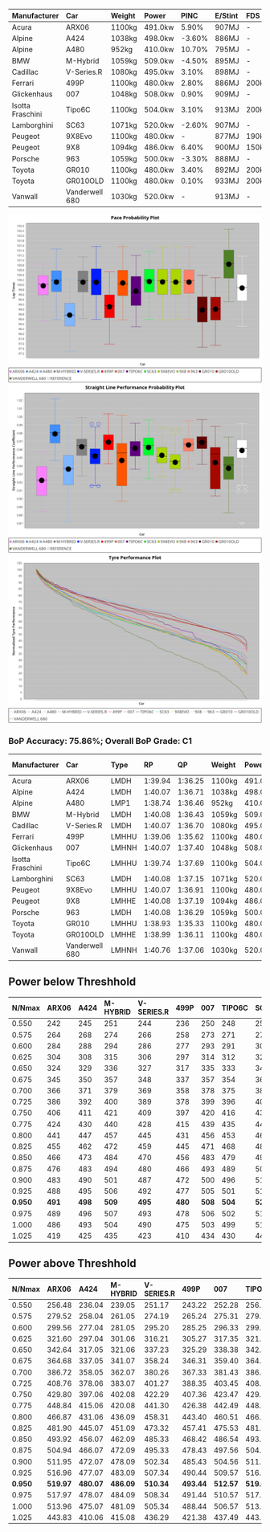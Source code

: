 | Manufacturer     | Car            | Weight | Power   | PINC    | E/Stint | FDS     |
|:-|:-|:-|:-|:-|:-|:-|
| Acura            | ARX06          | 1100kg | 491.0kw | 5.90%   | 907MJ   |    -    |
| Alpine           | A424           | 1038kg | 498.0kw | -3.60%  | 886MJ   |    -    |
| Alpine           | A480           | 952kg  | 410.0kw | 10.70%  | 795MJ   |    -    |
| BMW              | M-Hybrid       | 1059kg | 509.0kw | -4.50%  | 895MJ   |    -    |
| Cadillac         | V-Series.R     | 1080kg | 495.0kw | 3.10%   | 898MJ   |    -    |
| Ferrari          | 499P           | 1100kg | 480.0kw | 2.80%   | 886MJ   | 200kph  |
| Glickenhaus      | 007            | 1048kg | 508.0kw | 0.90%   | 909MJ   |    -    |
| Isotta Fraschini | Tipo6C         | 1100kg | 504.0kw | 3.10%   | 913MJ   | 200kph  |
| Lamborghini      | SC63           | 1071kg | 520.0kw | -2.60%  | 907MJ   |    -    |
| Peugeot          | 9X8Evo         | 1100kg | 480.0kw |    -    | 877MJ   | 190kph  |
| Peugeot          | 9X8            | 1094kg | 486.0kw | 6.40%   | 900MJ   | 150kph  |
| Porsche          | 963            | 1059kg | 500.0kw | -3.30%  | 888MJ   |    -    |
| Toyota           | GR010          | 1100kg | 480.0kw | 3.40%   | 892MJ   | 200kph  |
| Toyota           | GR010OLD       | 1100kg | 480.0kw | 0.10%   | 933MJ   | 200kph  |
| Vanwall          | Vanderwell 680 | 1030kg | 520.0kw |    -    | 913MJ   |    -    |

![PACECHART](./IMG/AUTO.png)
![STRAIGHTLINEPERFORMANCECHART](./IMG/AUTO_sp.png)
![TYREPERFORMANCECHART](./IMG/AUTO_tw.png)

### BoP Accuracy: 75.86%; Overall BoP Grade: C1
| Manufacturer     | Car            | Type  | RP      | QP      | Weight | Power¹  | Threshhold | PINC    | Power²   | E/Stint | AVG Vmax  | FDS     | RDLC | L/Stint | BOP-Grade | Model Accuracy | Model Points | Match%  | SimDiff |
|:-|:-|:-|:-|:-|:-|:-|:-|:-|:-|:-|:-|:-|:-|:-|:-|:-|:-|:-|:-|
| Acura            | ARX06          | LMDH  | 1:39.94 | 1:36.25 | 1100kg | 491.0kw | 250.0kph   | 5.90%   | 520.00kw |  907MJ  | 295.74kph |    -    | 0.98 | 29      | +C1       | 100.00%        | 996          | 78.93%  | #       |
| Alpine           | A424           | LMDH  | 1:40.07 | 1:36.71 | 1038kg | 498.0kw | 250.0kph   | -3.60%  | 480.10kw |  886MJ  | 304.98kph |    -    | 1.01 | 29      | +B2       | 100.00%        | 946          | 83.32%  | #       |
| Alpine           | A480           | LMP1  | 1:38.74 | 1:36.46 |  952kg | 410.0kw | 250.0kph   | 10.70%  | 453.90kw |  795MJ  | 299.56kph |    -    | 0.98 | 27      | -Ω1       | 97.08%         | 1727         | 46.68%  | ±0.28s  |
| BMW              | M-Hybrid       | LMDH  | 1:40.08 | 1:36.43 | 1059kg | 509.0kw | 250.0kph   | -4.50%  | 486.10kw |  895MJ  | 302.23kph |    -    | 1.00 | 29      | ~A1       | 100.00%        | 1998         | 98.72%  | #       |
| Cadillac         | V-Series.R     | LMDH  | 1:40.07 | 1:36.70 | 1080kg | 495.0kw | 250.0kph   | 3.10%   | 510.30kw |  898MJ  | 300.62kph |    -    | 0.99 | 29      | +B2       | 98.11%         | 3991         | 80.68%  | ±0.98s  |
| Ferrari          | 499P           | LMHHU | 1:39.06 | 1:35.62 | 1100kg | 480.0kw | 250.0kph   | 2.80%   | 493.40kw |  886MJ  | 300.72kph | 200kph  | 0.99 | 29      | -D2       | 98.72%         | 4180         | 63.75%  | ±0.24s  |
| Glickenhaus      | 007            | LMHNH | 1:40.07 | 1:37.40 | 1048kg | 508.0kw | 250.0kph   | 0.90%   | 512.60kw |  909MJ  | 302.22kph |    -    | 0.95 | 29      | +B2       | 94.07%         | 2174         | 81.02%  | ±0.31s  |
| Isotta Fraschini | Tipo6C         | LMHHU | 1:39.74 | 1:37.69 | 1100kg | 504.0kw | 250.0kph   | 3.10%   | 519.60kw |  913MJ  | 302.40kph | 200kph  | 1.01 | 29      | +C1       | 97.73%         | 129          | 79.56%  | #       |
| Lamborghini      | SC63           | LMDH  | 1:40.08 | 1:37.15 | 1071kg | 520.0kw | 250.0kph   | -2.60%  | 506.50kw |  907MJ  | 303.43kph |    -    | 1.02 | 29      | +B1       | 100.00%        | 784          | 86.65%  | #       |
| Peugeot          | 9X8Evo         | LMHHU | 1:40.07 | 1:36.91 | 1100kg | 480.0kw | 250.0kph   |    -    | 480.00kw |  877MJ  | 297.16kph | 190kph  | 0.97 | 29      | +B2       | 100.00%        | 636          | 84.84%  | #       |
| Peugeot          | 9X8            | LMHHE | 1:40.08 | 1:37.19 | 1094kg | 486.0kw | 250.0kph   | 6.40%   | 517.10kw |  900MJ  | 298.38kph | 150kph  | 0.97 | 29      | +B2       | 99.28%         | 4250         | 84.10%  | ±0.35s  |
| Porsche          | 963            | LMDH  | 1:40.08 | 1:36.29 | 1059kg | 500.0kw | 250.0kph   | -3.30%  | 483.50kw |  888MJ  | 302.13kph |    -    | 1.00 | 29      | ~A1       | 99.91%         | 11713        | 100.00% | ±0.65s  |
| Toyota           | GR010          | LMHHU | 1:38.93 | 1:35.33 | 1100kg | 480.0kw | 250.0kph   | 3.40%   | 496.30kw |  892MJ  | 300.78kph | 200kph  | 0.99 | 29      | -E1       | 99.90%         | 3123         | 55.94%  | ±0.36s  |
| Toyota           | GR010OLD       | LMHHE | 1:38.99 | 1:36.11 | 1100kg | 480.0kw | 250.0kph   | 0.10%   | 480.50kw |  933MJ  | 295.81kph | 200kph  | 1.00 | 29      | -E2       | 100.00%        | 730          | 54.83%  | ±1.83s  |
| Vanwall          | Vanderwell 680 | LMHNH | 1:40.76 | 1:37.06 | 1030kg | 520.0kw | 0.0kph     |    -    | 520.00kw |  913MJ  | 302.50kph |    -    | 1.01 | 29      | +E1       | 95.99%         | 527          | 58.90%  | ±0.32s  |

## Power below Threshhold
| N/Nmax    | ARX06   | A424    | M-HYBRID | V-SERIES.R | 499P    | 007     | TIPO6C  | SC63    | 9X8EVO  | 9X8     | 963     | GR010   | GR010OLD | VANDERWELL 680 | ​     | RPM      | A480       |
|:-|:-|:-|:-|:-|:-|:-|:-|:-|:-|:-|:-|:-|:-|:-|:-|:-|:-|
|  0.550    |  242    |  245    |  251     |  244       |  236    |  250    |  248    |  256    |  236    |  239    |  246    |  236    |  236     |  256           |  ​    |   --     |  0.00      |
|  0.575    |  264    |  268    |  274     |  266       |  258    |  273    |  271    |  279    |  258    |  261    |  269    |  258    |  258     |  279           |  ​    |   --     |  0.00      |
|  0.600    |  284    |  288    |  294     |  286       |  277    |  293    |  291    |  300    |  277    |  281    |  289    |  277    |  277     |  300           |  ​    |   --     |  0.00      |
|  0.625    |  304    |  308    |  315     |  306       |  297    |  314    |  312    |  322    |  297    |  301    |  309    |  297    |  297     |  322           |  ​    |   --     |  0.00      |
|  0.650    |  324    |  329    |  336     |  327       |  317    |  335    |  333    |  343    |  317    |  321    |  330    |  317    |  317     |  343           |  ​    |   --     |  0.00      |
|  0.675    |  345    |  350    |  357     |  348       |  337    |  357    |  354    |  365    |  337    |  341    |  351    |  337    |  337     |  365           |  ​    |   --     |  0.00      |
|  0.700    |  366    |  371    |  379     |  369       |  358    |  378    |  375    |  387    |  358    |  362    |  372    |  358    |  358     |  387           |  ​    |   --     |  0.00      |
|  0.725    |  386    |  392    |  400     |  389       |  378    |  399    |  396    |  409    |  378    |  383    |  393    |  378    |  378     |  409           |  ​    |   --     |  0.00      |
|  0.750    |  406    |  411    |  421     |  409       |  397    |  420    |  416    |  430    |  397    |  402    |  413    |  397    |  397     |  430           |  ​    |   --     |  0.00      |
|  0.775    |  424    |  430    |  440     |  428       |  415    |  439    |  435    |  449    |  415    |  420    |  432    |  415    |  415     |  449           |  ​    |  5000    |  252.26    |
|  0.800    |  441    |  447    |  457     |  445       |  431    |  456    |  453    |  467    |  431    |  436    |  449    |  431    |  431     |  467           |  ​    |  5500    |  297.31    |
|  0.825    |  455    |  462    |  472     |  459       |  445    |  471    |  468    |  482    |  445    |  451    |  464    |  445    |  445     |  482           |  ​    |  6000    |  332.35    |
|  0.850    |  466    |  473    |  484     |  470       |  456    |  483    |  479    |  494    |  456    |  462    |  475    |  456    |  456     |  494           |  ​    |  6500    |  375.39    |
|  0.875    |  476    |  483    |  494     |  480       |  466    |  493    |  489    |  505    |  466    |  472    |  485    |  466    |  466     |  505           |  ​    |  7000    |  419.44    |
|  0.900    |  483    |  490    |  501     |  487       |  472    |  500    |  496    |  512    |  472    |  478    |  492    |  472    |  472     |  512           |  ​    |  7500    |  429.45    |
|  0.925    |  488    |  495    |  506     |  492       |  477    |  505    |  501    |  517    |  477    |  483    |  497    |  477    |  477     |  517           |  ​    |  8000    |  425.44    |
| **0.950** | **491** | **498** | **509**  | **495**    | **480** | **508** | **504** | **520** | **480** | **486** | **500** | **480** | **480**  | **520**        | **​** | **8500** | **428.45** |
|  0.975    |  489    |  496    |  507     |  493       |  478    |  506    |  502    |  518    |  478    |  484    |  498    |  478    |  478     |  518           |  ​    |  9000    |  214.22    |
|  1.000    |  486    |  493    |  504     |  490       |  475    |  503    |  499    |  514    |  475    |  481    |  495    |  475    |  475     |  514           |  ​    |   --     |  0.00      |
|  1.025    |  419    |  425    |  435     |  423       |  410    |  434    |  430    |  444    |  410    |  415    |  427    |  410    |  410     |  444           |  ​    |   --     |  0.00      |

## Power above Threshhold
| N/Nmax    | ARX06      | A424       | M-HYBRID   | V-SERIES.R | 499P       | 007        | TIPO6C     | SC63       | 9X8EVO  | 9X8        | 963        | GR010      | GR010OLD   | VANDERWELL 680 | ​     | RPM      | A480       |
|:-|:-|:-|:-|:-|:-|:-|:-|:-|:-|:-|:-|:-|:-|:-|:-|:-|:-|
|  0.550    |  256.48    |  236.04    |  239.05    |  251.17    |  243.22    |  252.28    |  256.31    |  249.24    |  236    |  255.05    |  238.25    |  244.16    |  236.24    |  256           |  ​    |   --     |  0.00      |
|  0.575    |  279.52    |  258.04    |  261.05    |  274.19    |  265.24    |  275.31    |  279.34    |  272.26    |  258    |  278.06    |  260.27    |  267.17    |  258.26    |  279           |  ​    |   --     |  0.00      |
|  0.600    |  299.56    |  277.04    |  281.05    |  295.20    |  285.25    |  296.33    |  299.36    |  292.28    |  277    |  298.06    |  279.29    |  287.19    |  277.28    |  300           |  ​    |   --     |  0.00      |
|  0.625    |  321.60    |  297.04    |  301.06    |  316.21    |  305.27    |  317.35    |  321.39    |  313.30    |  297    |  320.06    |  299.31    |  307.20    |  297.30    |  322           |  ​    |   --     |  0.00      |
|  0.650    |  342.64    |  317.05    |  321.06    |  337.23    |  325.29    |  338.38    |  342.41    |  334.32    |  317    |  341.07    |  319.33    |  327.21    |  317.32    |  343           |  ​    |   --     |  0.00      |
|  0.675    |  364.68    |  337.05    |  341.07    |  358.24    |  346.31    |  359.40    |  364.44    |  355.34    |  337    |  363.07    |  339.35    |  348.22    |  337.34    |  365           |  ​    |   --     |  0.00      |
|  0.700    |  386.72    |  358.05    |  362.07    |  380.26    |  367.33    |  381.43    |  386.46    |  377.36    |  358    |  385.08    |  360.37    |  369.24    |  358.36    |  387           |  ​    |   --     |  0.00      |
|  0.725    |  408.76    |  378.06    |  383.07    |  401.27    |  388.35    |  403.45    |  408.49    |  398.38    |  378    |  407.08    |  380.39    |  390.25    |  378.38    |  409           |  ​    |   --     |  0.00      |
|  0.750    |  429.80    |  397.06    |  402.08    |  422.29    |  407.36    |  423.47    |  429.52    |  418.40    |  397    |  427.09    |  399.41    |  410.26    |  397.40    |  430           |  ​    |   --     |  0.00      |
|  0.775    |  448.84    |  415.06    |  420.08    |  441.30    |  426.38    |  442.49    |  448.54    |  437.41    |  415    |  446.09    |  418.43    |  429.28    |  415.41    |  449           |  ​    |  5000    |  252.26    |
|  0.800    |  466.87    |  431.06    |  436.09    |  458.31    |  443.40    |  460.51    |  466.56    |  454.43    |  431    |  464.09    |  434.45    |  445.29    |  431.43    |  467           |  ​    |  5500    |  297.31    |
|  0.825    |  481.90    |  445.07    |  451.09    |  473.32    |  457.41    |  475.53    |  481.58    |  469.44    |  445    |  479.10    |  448.46    |  460.30    |  445.44    |  482           |  ​    |  6000    |  332.35    |
|  0.850    |  493.92    |  456.07    |  462.09    |  485.33    |  468.42    |  486.54    |  493.59    |  481.46    |  456    |  491.10    |  459.48    |  471.30    |  456.46    |  494           |  ​    |  6500    |  375.39    |
|  0.875    |  504.94    |  466.07    |  472.09    |  495.33    |  478.43    |  497.56    |  504.61    |  491.47    |  466    |  502.10    |  469.49    |  481.31    |  466.47    |  505           |  ​    |  7000    |  419.44    |
|  0.900    |  511.95    |  472.07    |  478.09    |  502.34    |  485.43    |  504.56    |  511.61    |  498.47    |  472    |  509.10    |  475.49    |  488.31    |  472.47    |  512           |  ​    |  7500    |  429.45    |
|  0.925    |  516.96    |  477.07    |  483.09    |  507.34    |  490.44    |  509.57    |  516.62    |  503.48    |  477    |  514.10    |  480.50    |  493.32    |  477.48    |  517           |  ​    |  8000    |  425.44    |
| **0.950** | **519.97** | **480.07** | **486.09** | **510.34** | **493.44** | **512.57** | **519.62** | **506.48** | **480** | **517.10** | **483.50** | **496.32** | **480.48** | **520**        | **​** | **8500** | **428.45** |
|  0.975    |  517.97    |  478.07    |  484.09    |  508.34    |  491.44    |  510.57    |  517.62    |  504.48    |  478    |  515.10    |  481.50    |  494.32    |  478.48    |  518           |  ​    |  9000    |  214.22    |
|  1.000    |  513.96    |  475.07    |  481.09    |  505.34    |  488.44    |  506.57    |  513.62    |  501.48    |  475    |  511.10    |  478.49    |  491.32    |  475.47    |  514           |  ​    |   --     |  0.00      |
|  1.025    |  443.83    |  410.06    |  415.08    |  436.29    |  421.38    |  437.49    |  443.53    |  432.41    |  410    |  441.09    |  413.43    |  424.27    |  410.41    |  444           |  ​    |   --     |  0.00      |

